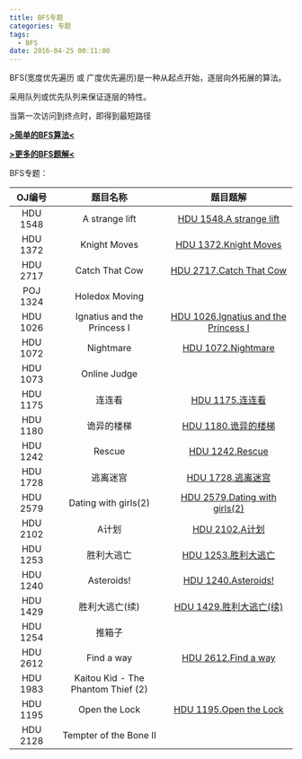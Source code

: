 ```yaml
---
title: BFS专题
categories: 专题
tags:
  - BFS
date: 2016-04-25 00:11:00
---
```



BFS(宽度优先遍历 或 广度优先遍历)是一种从起点开始，逐层向外拓展的算法。

采用队列或优先队列来保证逐层的特性。

当第一次访问到终点时，即得到最短路径

[**>简单的BFS算法<**](..html#BFS算法)


[**>更多的BFS题解<**](http://www.oyohyee.com/tags/BFS/)

<!--more-->

BFS专题：


|OJ编号|题目名称|题目题解|
|:---:|:---:|:---:|
|HDU 1548|A strange lift|[HDU 1548.A strange lift](/post/HUD/1548.html)  
|HDU 1372|Knight Moves|[HDU 1372.Knight Moves](/post/HDU/1372.html)  
|HDU 2717|Catch That Cow|[HDU 2717.Catch That Cow](/post/HDU/2717.html)  
|POJ 1324|Holedox Moving|&nbsp;   	 
|HDU 1026|Ignatius and the Princess I|[HDU 1026.Ignatius and the Princess I](/post/HDU/1026.html)  
|HDU 1072|Nightmare|[HDU 1072.Nightmare](/post/HDU/1072.html)  
|HDU 1073|Online Judge|&nbsp;    	 
|HDU 1175|连连看|[HDU 1175.连连看](/post/HDU/1175.html)  
|HDU 1180|诡异的楼梯|[HDU 1180.诡异的楼梯](/post/HDU/1180.html)  
|HDU 1242|Rescue|[HDU 1242.Rescue](/post/HDU/1242.html)  
|HDU 1728|逃离迷宫|[HDU 1728.逃离迷宫](/post/HDU/1728.html)  
|HDU 2579|Dating with girls(2)|[HDU 2579.Dating with girls(2)](/post/HDU/2579.html)  
|HDU 2102|A计划|[HDU 2102.A计划](/post/HDU/2102.html)  
|HDU 1253|胜利大逃亡|[HDU 1253.胜利大逃亡](/post/HDU/1253.html)  
|HDU 1240|Asteroids!|[HDU 1240.Asteroids!](/post/HDU/1240.html)  
|HDU 1429|胜利大逃亡(续)|[HDU 1429.胜利大逃亡(续)](/post/HDU/1429.html)  
|HDU 1254|推箱子|&nbsp;   	 
|HDU 2612|Find a way|[HDU 2612.Find a way](/post/HDU/2612.html)  
|HDU 1983|Kaitou Kid - The Phantom Thief (2)|&nbsp; 	 
|HDU 1195|Open the Lock|[HDU 1195.Open the Lock](/post/HDU/1195.html)  
|HDU 2128|Tempter of the Bone II|&nbsp;  
